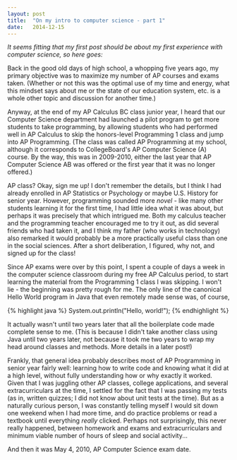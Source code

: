 ```yaml
---
layout: post
title:  "On my intro to computer science - part 1"
date:   2014-12-15
---
```


_It seems fitting that my first post should be about my first experience with computer science, so here goes:_

Back in the good old days of high school, a whopping five years ago, my primary objective was to maximize my number of AP courses and exams taken. (Whether or not this was the optimal use of my time and energy, what this mindset says about me or the state of our education system, etc. is a whole other topic and discussion for another time.)

Anyway, at the end of my AP Calculus BC class junior year, I heard that our Computer Science department had launched a pilot program to get more students to take programming, by allowing students who had performed well in AP Calculus to skip the honors-level Programming 1 class and jump into AP Programming. (The class was called AP Programming at my school, although it corresponds to CollegeBoard's AP Computer Science (A) course. By the way, this was in 2009-2010, either the last year that AP Computer Science AB was offered or the first year that it was no longer offered.)

AP class? Okay, sign me up! I don't remember the details, but I think I had already enrolled in AP Statistics or Psychology or maybe U.S. History for senior year. However, programming sounded more *novel* - like many other students learning it for the first time, I had little idea what it was about, but perhaps it was precisely that which intrigued me. Both my calculus teacher and the programming teacher encouraged me to try it out, as did several friends who had taken it, and I think my father (who works in technology) also remarked it would probably be a more practically useful class than one in the social sciences. After a short deliberation, I figured, why not, and signed up for the class!

Since AP exams were over by this point, I spent a couple of days a week in the computer science classroom during my free AP Calculus period, to start learning the material from the Programming 1 class I was skipping. I won't lie - the beginning was pretty rough for me. The only line of the canonical Hello World program in Java that even remotely made sense was, of course, 

{% highlight java %}
System.out.println("Hello, world!");
{% endhighlight %}

It actually wasn't until two years later that all the boilerplate code made complete sense to me. (This is because I didn't take another class using Java until two years later, not because it took me two years to wrap my head around classes and methods. More details in a later post!)

Frankly, that general idea probably describes most of AP Programming in senior year fairly well: learning how to write code and knowing what it did at a high level, without fully understanding how or why exactly it worked. Given that I was juggling other AP classes, college applications, and several extracurriculars at the time, I settled for the fact that I was passing my tests (as in, written quizzes; I did not know about unit tests at the time). But as a naturally curious person, I was constantly telling myself I would sit down one weekend when I had more time, and do practice problems or read a textbook until everything *really* clicked. Perhaps not surprisingly, this never really happened, between homework and exams and extracurriculars and minimum viable number of hours of sleep and social activity...

And then it was May 4, 2010, AP Computer Science exam date.